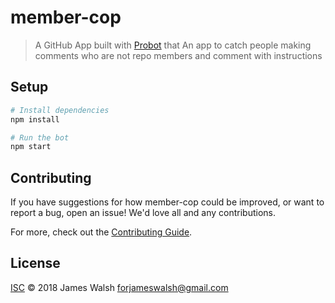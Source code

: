 # member-cop

> A GitHub App built with [Probot](https://probot.github.io) that An app to catch people making comments who are not repo members and comment with instructions

## Setup

```sh
# Install dependencies
npm install

# Run the bot
npm start
```

## Contributing

If you have suggestions for how member-cop could be improved, or want to report a bug, open an issue! We'd love all and any contributions.

For more, check out the [Contributing Guide](CONTRIBUTING.md).

## License

[ISC](LICENSE) © 2018 James Walsh <forjameswalsh@gmail.com>
